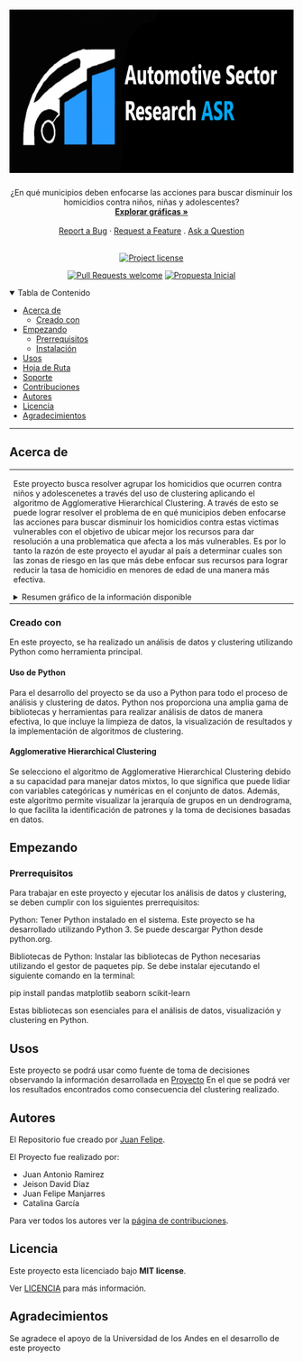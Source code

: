 <h1 align="center">
  <a href="https://github.com/jmanjarresm/Proyecto_Final_Aprend_Sup_g17">
    <!-- Please provide path to your logo here -->
    <img src="docs/images/logo.png" alt="Logo" width="720" height="290">
  </a>
</h1>

<div align="center">
  ¿En qué municipios deben enfocarse las acciones para buscar disminuir los homicidios contra niños, niñas y adolescentes? 
  <br />
  <a href="#about"><strong>Explorar gráficas »</strong></a>
  <br />
  <br />
  <a href="https://github.com/jmanjarresm/Proyecto_Final_Aprend_Sup_g17/issues/new?assignees=&labels=bug&template=01_BUG_REPORT.md&title=bug%3A+">Report a Bug</a>
  ·
  <a href="https://github.com/jmanjarresm/Proyecto_Final_Aprend_Sup_g17/issues/new?assignees=&labels=enhancement&template=02_FEATURE_REQUEST.md&title=feat%3A+">Request a Feature</a>
  .
  <a href="https://github.com/jmanjarresm/Proyecto_Final_Aprend_Sup_g17/issues/new?assignees=&labels=question&template=04_SUPPORT_QUESTION.md&title=support%3A+">Ask a Question</a>
</div>

<div align="center">
<br />

[![Project license](https://img.shields.io/github/license/jmanjarresm/Proyecto_Final_Aprend_Sup_g17.svg?style=flat-square)](LICENSE)

[![Pull Requests welcome](https://img.shields.io/badge/PRs-welcome-ff69b4.svg?style=flat-square)](https://github.com/jmanjarresm/Proyecto_Final_Aprend_Sup_g17/issues?q=is%3Aissue+is%3Aopen+label%3A%22help+wanted%22)
[![Propuesta Inicial](https://img.shields.io/badge/Propuesta-Inicial-green)](https://github.com/jmanjarresm)

</div>

<details open="open">
<summary>Tabla de Contenido</summary>

- [Acerca de](#acerca-de)
  - [Creado con](#creado-con)
- [Empezando](#empezando)
  - [Prerrequisitos](#prerrequisitos)
  - [Instalación](#instalación)
- [Usos](#usos)
- [Hoja de Ruta](#hoja-de-ruta)
- [Soporte](#soporte)
- [Contribuciones](#contribuciones)
- [Autores](#autores)
- [Licencia](#licencia)
- [Agradecimientos](#agradecimientos)

</details>

---

## Acerca de

<table><tr><td>

Este proyecto busca resolver agrupar los homicidios que ocurren contra niños y adolescenetes a través del uso de clustering aplicando el algoritmo de Agglomerative Hierarchical Clustering.
A través de esto se puede lograr resolver el problema de en qué municipios deben enfocarse las acciones para buscar disminuir los homicidios contra estas victimas vulnerables con el objetivo de ubicar mejor los recursos para dar resolución a una problematica que afecta a los más vulnerables. 
Es por lo tanto la razón de este proyecto el ayudar al país a determinar cuales son las zonas de riesgo en las que más debe enfocar sus recursos para lograr reducir la tasa de homicidio en menores de edad de una manera más efectiva.

<details>
<summary>Resumen gráfico de la información disponible</summary>
<br>

|                               Historico Número de Homicidios                               |                               Relación Domicilios por Grupo de Edad                              |
| :-------------------------------------------------------------------: | :--------------------------------------------------------------------: |
| <img src="docs/images/Total de Homicidios a lo largo del Tiempo.png" title="Historico Número de Homicidios" width="100%"> | <img src="docs/images/Distribución del Número de Homicidios por Grupo de Edad.png" title="Relación Domicilios por Grupo de Edad" width="100%"> |

</details>

</td></tr></table>

### Creado con

En este proyecto, se ha realizado un análisis de datos y clustering utilizando Python como herramienta principal.

#### Uso de Python

Para el desarrollo del proyecto se da uso a Python para todo el proceso de análisis y clustering de datos. Python nos proporciona una amplia gama de bibliotecas y herramientas para realizar análisis de datos de manera efectiva, lo que incluye la limpieza de datos, la visualización de resultados y la implementación de algoritmos de clustering.

#### Agglomerative Hierarchical Clustering

Se selecciono el algoritmo de Agglomerative Hierarchical Clustering debido a su capacidad para manejar datos mixtos, lo que significa que puede lidiar con variables categóricas y numéricas en el conjunto de datos. Además, este algoritmo permite visualizar la jerarquía de grupos en un dendrograma, lo que facilita la identificación de patrones y la toma de decisiones basadas en datos.

## Empezando

### Prerrequisitos

Para trabajar en este proyecto y ejecutar los análisis de datos y clustering, se deben cumplir con los siguientes prerrequisitos:

Python: Tener Python instalado en el sistema. Este proyecto se ha desarrollado utilizando Python 3. Se puede descargar Python desde python.org.

Bibliotecas de Python: Instalar las bibliotecas de Python necesarias utilizando el gestor de paquetes pip. Se debe instalar ejecutando el siguiente comando en la terminal:

pip install pandas matplotlib seaborn scikit-learn

Estas bibliotecas son esenciales para el análisis de datos, visualización y clustering en Python.

## Usos

Este proyecto se podrá usar como fuente de toma de decisiones observando la información desarrollada en [Proyecto](https://github.com/jmanjarresm/Proyecto_Final_Aprend_Sup_g17/blob/main/Proyecto.ipynb)
En el que se podrá ver los resultados encontrados como consecuencia del clustering realizado.

## Autores

El Repositorio fue creado por [Juan Felipe](https://github.com/jmanjarresm).

El Proyecto fue realizado por:
- Juan Antonio Ramirez
- Jeison David Diaz
- Juan Felipe Manjarres
- Catalina García

Para ver todos los autores ver la [página de contribuciones](https://github.com/jmanjarresm/Proyecto_Final_Aprend_Sup_g17/contributors).


## Licencia

Este proyecto esta licenciado bajo **MIT license**.

Ver [LICENCIA](LICENSE) para más información.

## Agradecimientos

Se agradece el apoyo de la Universidad de los Andes en el desarrollo de este proyecto
